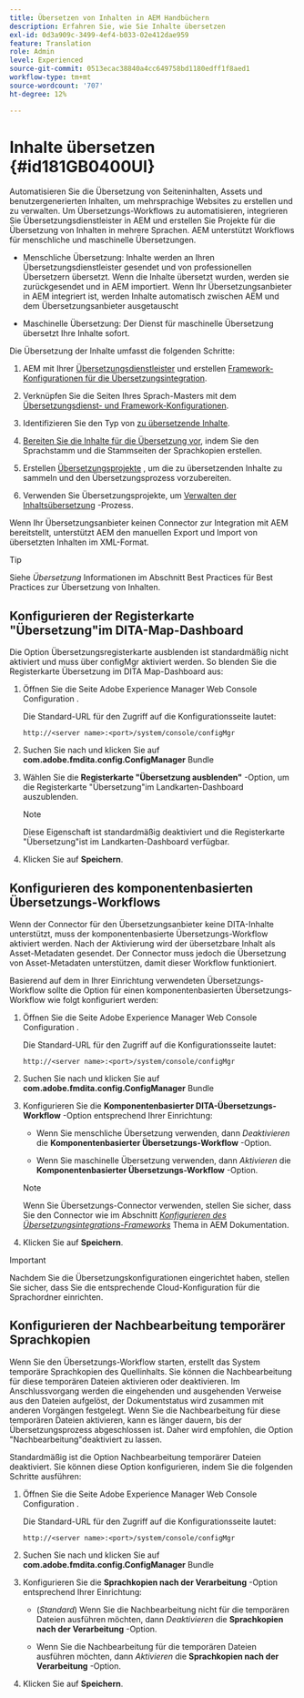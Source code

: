 ```yaml
---
title: Übersetzen von Inhalten in AEM Handbüchern
description: Erfahren Sie, wie Sie Inhalte übersetzen
exl-id: 0d3a909c-3499-4ef4-b033-02e412dae959
feature: Translation
role: Admin
level: Experienced
source-git-commit: 0513ecac38840a4cc649758bd1180edff1f8aed1
workflow-type: tm+mt
source-wordcount: '707'
ht-degree: 12%

---
```


# Inhalte übersetzen {#id181GB0400UI}

Automatisieren Sie die Übersetzung von Seiteninhalten, Assets und benutzergenerierten Inhalten, um mehrsprachige Websites zu erstellen und zu verwalten. Um Übersetzungs-Workflows zu automatisieren, integrieren Sie Übersetzungsdienstleister in AEM und erstellen Sie Projekte für die Übersetzung von Inhalten in mehrere Sprachen. AEM unterstützt Workflows für menschliche und maschinelle Übersetzungen.

- Menschliche Übersetzung: Inhalte werden an Ihren Übersetzungsdienstleister gesendet und von professionellen Übersetzern übersetzt. Wenn die Inhalte übersetzt wurden, werden sie zurückgesendet und in AEM importiert. Wenn Ihr Übersetzungsanbieter in AEM integriert ist, werden Inhalte automatisch zwischen AEM und dem Übersetzungsanbieter ausgetauscht

- Maschinelle Übersetzung: Der Dienst für maschinelle Übersetzung übersetzt Ihre Inhalte sofort.


Die Übersetzung der Inhalte umfasst die folgenden Schritte:

1. AEM mit Ihrer [Übersetzungsdienstleister](https://helpx.adobe.com/experience-manager/6-5/sites/administering/using/tc-tic.html#ConnectingtoaTranslationServiceProvider) und erstellen [Framework-Konfigurationen für die Übersetzungsintegration](https://helpx.adobe.com/experience-manager/6-5/sites/administering/using/tc-tic.html#CreatingaTranslationIntegrationConfiguration).

1. Verknüpfen Sie die Seiten Ihres Sprach-Masters mit dem [Übersetzungsdienst- und Framework-Konfigurationen](https://helpx.adobe.com/experience-manager/6-5/sites/administering/using/tc-tic.html#ConfiguringPagesforTranslation).

1. Identifizieren Sie den Typ von [zu übersetzende Inhalte](https://helpx.adobe.com/de/experience-manager/6-5/sites/administering/using/tc-rules.html).

1. [Bereiten Sie die Inhalte für die Übersetzung vor](https://helpx.adobe.com/experience-manager/6-5/sites/administering/using/tc-prep.html), indem Sie den Sprachstamm und die Stammseiten der Sprachkopien erstellen.

1. Erstellen [Übersetzungsprojekte](https://helpx.adobe.com/de/experience-manager/6-5/sites/administering/using/tc-manage.html) , um die zu übersetzenden Inhalte zu sammeln und den Übersetzungsprozess vorzubereiten.

1. Verwenden Sie Übersetzungsprojekte, um [Verwalten der Inhaltsübersetzung](https://helpx.adobe.com/de/experience-manager/6-5/sites/administering/using/tc-manage.html) -Prozess.


Wenn Ihr Übersetzungsanbieter keinen Connector zur Integration mit AEM bereitstellt, unterstützt AEM den manuellen Export und Import von übersetzten Inhalten im XML-Format.

>[!TIP]
>
> Siehe *Übersetzung* Informationen im Abschnitt Best Practices für Best Practices zur Übersetzung von Inhalten.

## Konfigurieren der Registerkarte &quot;Übersetzung&quot;im DITA-Map-Dashboard

Die Option Übersetzungsregisterkarte ausblenden ist standardmäßig nicht aktiviert und muss über configMgr aktiviert werden. So blenden Sie die Registerkarte Übersetzung im DITA Map-Dashboard aus:

1. Öffnen Sie die Seite Adobe Experience Manager Web Console Configuration .

   Die Standard-URL für den Zugriff auf die Konfigurationsseite lautet:

   ```http
   http://<server name>:<port>/system/console/configMgr
   ```

1. Suchen Sie nach und klicken Sie auf **com.adobe.fmdita.config.ConfigManager** Bundle

1. Wählen Sie die **Registerkarte &quot;Übersetzung ausblenden&quot;** -Option, um die Registerkarte &quot;Übersetzung&quot;im Landkarten-Dashboard auszublenden.

   >[!NOTE]
   >
   > Diese Eigenschaft ist standardmäßig deaktiviert und die Registerkarte &quot;Übersetzung&quot;ist im Landkarten-Dashboard verfügbar.

1. Klicken Sie auf **Speichern**.

## Konfigurieren des komponentenbasierten Übersetzungs-Workflows

Wenn der Connector für den Übersetzungsanbieter keine DITA-Inhalte unterstützt, muss der komponentenbasierte Übersetzungs-Workflow aktiviert werden. Nach der Aktivierung wird der übersetzbare Inhalt als Asset-Metadaten gesendet. Der Connector muss jedoch die Übersetzung von Asset-Metadaten unterstützen, damit dieser Workflow funktioniert.

Basierend auf dem in Ihrer Einrichtung verwendeten Übersetzungs-Workflow sollte die Option für einen komponentenbasierten Übersetzungs-Workflow wie folgt konfiguriert werden:

1. Öffnen Sie die Seite Adobe Experience Manager Web Console Configuration .

   Die Standard-URL für den Zugriff auf die Konfigurationsseite lautet:

   ```http
   http://<server name>:<port>/system/console/configMgr
   ```

1. Suchen Sie nach und klicken Sie auf **com.adobe.fmdita.config.ConfigManager** Bundle

1. Konfigurieren Sie die **Komponentenbasierter DITA-Übersetzungs-Workflow** -Option entsprechend Ihrer Einrichtung:

   - Wenn Sie menschliche Übersetzung verwenden, dann *Deaktivieren* die **Komponentenbasierter Übersetzungs-Workflow** -Option.

   - Wenn Sie maschinelle Übersetzung verwenden, dann *Aktivieren* die **Komponentenbasierter Übersetzungs-Workflow** -Option.

   >[!NOTE]
   >
   > Wenn Sie Übersetzungs-Connector verwenden, stellen Sie sicher, dass Sie den Connector wie im Abschnitt *[Konfigurieren des Übersetzungsintegrations-Frameworks](https://helpx.adobe.com/experience-manager/6-5/sites/administering/using/tc-tic.html)* Thema in AEM Dokumentation.

1. Klicken Sie auf **Speichern**.


>[!IMPORTANT]
>
> Nachdem Sie die Übersetzungskonfigurationen eingerichtet haben, stellen Sie sicher, dass Sie die entsprechende Cloud-Konfiguration für die Sprachordner einrichten.

## Konfigurieren der Nachbearbeitung temporärer Sprachkopien

Wenn Sie den Übersetzungs-Workflow starten, erstellt das System temporäre Sprachkopien des Quellinhalts. Sie können die Nachbearbeitung für diese temporären Dateien aktivieren oder deaktivieren. Im Anschlussvorgang werden die eingehenden und ausgehenden Verweise aus den Dateien aufgelöst, der Dokumentstatus wird zusammen mit anderen Vorgängen festgelegt. Wenn Sie die Nachbearbeitung für diese temporären Dateien aktivieren, kann es länger dauern, bis der Übersetzungsprozess abgeschlossen ist. Daher wird empfohlen, die Option &quot;Nachbearbeitung&quot;deaktiviert zu lassen.

Standardmäßig ist die Option Nachbearbeitung temporärer Dateien deaktiviert. Sie können diese Option konfigurieren, indem Sie die folgenden Schritte ausführen:

1. Öffnen Sie die Seite Adobe Experience Manager Web Console Configuration .

   Die Standard-URL für den Zugriff auf die Konfigurationsseite lautet:

   ```http
   http://<server name>:<port>/system/console/configMgr
   ```

1. Suchen Sie nach und klicken Sie auf **com.adobe.fmdita.config.ConfigManager** Bundle

1. Konfigurieren Sie die **Sprachkopien nach der Verarbeitung** -Option entsprechend Ihrer Einrichtung:

   - \(*Standard*\) Wenn Sie die Nachbearbeitung nicht für die temporären Dateien ausführen möchten, dann *Deaktivieren* die **Sprachkopien nach der Verarbeitung** -Option.

   - Wenn Sie die Nachbearbeitung für die temporären Dateien ausführen möchten, dann *Aktivieren* die **Sprachkopien nach der Verarbeitung** -Option.

1. Klicken Sie auf **Speichern**.
